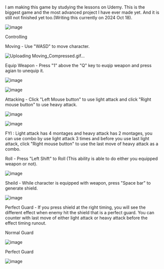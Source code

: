 I am making this game by studying the lessons on Udemy. This is the biggest game and the most advanced project I have ever made yet. And it is still not finished yet too.(Writing this currently on 2024 Oct 18).

![image](https://github.com/user-attachments/assets/c7c76453-ad7f-42bf-8c82-4cbe63daba76)


Controlling

Moving - Use "WASD" to move character.

![Uploading Moving_Compressed.gif…]()

Equip Weapon - Press "1" above the "Q" key to euqip weapon and press agian to unequip it.

![image](https://github.com/user-attachments/assets/50faceec-5edf-4837-aca1-69a7e6a30b16)

![image](https://github.com/user-attachments/assets/cff69845-d0a5-40b7-ab45-8c274b585a3a)

Attacking - Click "Left Mouse button" to use light attack and click "Right mouse button" to use heavy attack.

![image](https://github.com/user-attachments/assets/60141b28-db39-4a1a-a042-263686694c07)

![image](https://github.com/user-attachments/assets/dd258a24-7e02-4d0e-8aa7-f218f1804d3e)

FYI : Light attack has 4 montages and heavy attack has 2 montages, you can use combo by use light attack 3 times and before you use last light attack, click "Right mouse button" to use the last move of heavy attack as a combo.


Roll - Press "Left Shift" to Roll (This ability is able to do either you equipped weapon or not).

![image](https://github.com/user-attachments/assets/6051bbcc-b739-4d78-8233-6fca6fb43b5f)

Sheild - While character is equipped with weapon, press "Space bar" to generate shield.

![image](https://github.com/user-attachments/assets/75f12d56-4fd8-458c-86ce-540273f8a880)

Perfect Guard - If you press shield at the right timing, you will see the different effect when enemy hit the shield that is a perfect guard. You can counter with last move of either light attack or heavy attack before the effect timing runout.

Normal Guard

![image](https://github.com/user-attachments/assets/1f73c9c2-7c23-4d00-9073-4abb91ee27f1)

Perfect Guard

![image](https://github.com/user-attachments/assets/706eba2e-254e-4b17-8d0e-f3163156453b)


